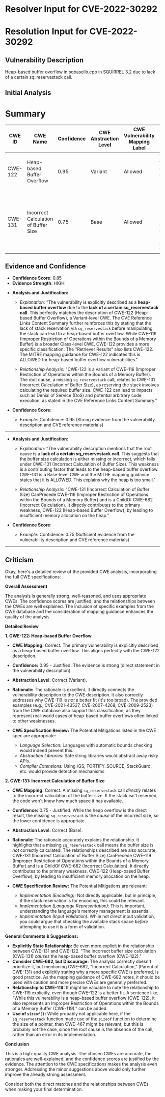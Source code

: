 # Resolver Input for CVE-2022-30292

# Resolution Input for CVE-2022-30292

## Vulnerability Description
Heap-based buffer overflow in sqbaselib.cpp in SQUIRREL 3.2 due to lack of a certain sq_reservestack call.

## Initial Analysis
# Summary
| CWE ID | CWE Name | Confidence | CWE Abstraction Level | CWE Vulnerability Mapping Label | CWE-Vulnerability Mapping Notes |
|---|---|---|---|---|---|
| CWE-122 | Heap-based Buffer Overflow | 0.95 | Variant | Allowed | The vulnerability is explicitly described as a heap-based buffer overflow. |
| CWE-131 | Incorrect Calculation of Buffer Size | 0.75 | Base | Allowed | Secondary: The root cause involves a missing `sq_reservestack` call, which could lead to an incorrect calculation of the buffer size. |

## Evidence and Confidence

*   **Confidence Score:** 0.85
*   **Evidence Strength:** HIGH

- **Analysis and Justification:**  
  - *Explanation:* "The vulnerability is explicitly described as a **heap-based buffer overflow** due to the **lack of a certain sq_reservestack call**. This perfectly matches the description of CWE-122 (Heap-based Buffer Overflow), a Variant-level CWE. The CVE Reference Links Content Summary further reinforces this by stating that the lack of stack reservation via `sq_reservestack` before manipulating the stack can lead to a heap-based buffer overflow. While CWE-119 (Improper Restriction of Operations within the Bounds of a Memory Buffer) is a broader Class-level CWE, CWE-122 provides a more specific classification. The "Retriever Results" also lists CWE-122. The MITRE mapping guidance for CWE-122 indicates this is ALLOWED for heap-based buffer overflow vulnerabilities."
  
  - *Relationship Analysis:* "CWE-122 is a variant of CWE-119 (Improper Restriction of Operations within the Bounds of a Memory Buffer). The root cause, a missing `sq_reservestack` call, relates to CWE-131 (Incorrect Calculation of Buffer Size), as reserving the stack involves calculating the required buffer size. CWE-122 can lead to impacts such as Denial of Service (DoS) and potential arbitrary code execution, as stated in the CVE Reference Links Content Summary."

- **Confidence Score:**  
  - *Example:* Confidence: 0.95 (Strong evidence from the vulnerability description and CVE reference materials)

---

- **Analysis and Justification:**  
  - *Explanation:* "The vulnerability description mentions that the root cause is a **lack of a certain sq_reservestack call**. This suggests that the buffer size calculation is either missing or incorrect, which falls under CWE-131 (Incorrect Calculation of Buffer Size). This weakness is a contributing factor that leads to the heap-based buffer overflow. CWE-131 is a Base-level CWE and the MITRE mapping guidance states that it is ALLOWED. This explains why the heap is too small."
  
  - *Relationship Analysis:* "CWE-131 (Incorrect Calculation of Buffer Size) CanPrecede CWE-119 (Improper Restriction of Operations within the Bounds of a Memory Buffer) and is a ChildOf CWE-682 (Incorrect Calculation). It directly contributes to the primary weakness, CWE-122 (Heap-based Buffer Overflow), by leading to insufficient memory allocation on the heap."

- **Confidence Score:**  
  - *Example:* Confidence: 0.75 (Sufficient evidence from the vulnerability description and CVE reference materials)

---

## Criticism
Okay, here's a detailed review of the provided CWE analysis, incorporating the full CWE specifications:

**Overall Assessment**

The analysis is generally strong, well-reasoned, and uses appropriate CWEs. The confidence scores are justified, and the relationships between the CWEs are well explained. The inclusion of specific examples from the CWE database and the consideration of mapping guidance enhances the quality of the analysis.

**Detailed Review**

**1. CWE-122: Heap-based Buffer Overflow**

*   **CWE Mapping:** Correct. The primary vulnerability is explicitly described as a heap-based buffer overflow. This aligns perfectly with the CWE-122 description.

*   **Confidence:** 0.95 - Justified. The evidence is strong (direct statement in the vulnerability description).

*   **Abstraction Level:** Correct (Variant).

*   **Rationale:** The rationale is excellent. It directly connects the vulnerability description to the CWE description. It also correctly addresses why CWE-119 is *not* a better fit (it's too broad). The provided examples (e.g., CVE-2021-43537, CVE-2007-4268, CVE-2009-2523) from the CWE database also support this classification, as they represent real-world cases of heap-based buffer overflows often linked to other weaknesses.

*   **CWE Specification Review:** The Potential Mitigations listed in the CWE spec are appropriate:
    *   *Language Selection:* Languages with automatic bounds checking would indeed prevent this.
    *   *Abstraction Libraries:* Safe string libraries would abstract away risky APIs.
    *   *Compiler Extensions:* Using /GS, FORTIFY_SOURCE, StackGuard, etc. would provide detection mechanisms.

**2. CWE-131: Incorrect Calculation of Buffer Size**

*   **CWE Mapping:** Correct. A missing `sq_reservestack` call *directly* relates to the incorrect calculation of the buffer size. If the stack isn't reserved, the code won't know how much space it has available.

*   **Confidence:** 0.75 - Justified. While the heap overflow is the direct result, the missing `sq_reservestack` is the *cause* of the incorrect size, so the lower confidence is appropriate.

*   **Abstraction Level:** Correct (Base).

*   **Rationale:** The rationale accurately explains the relationship. It highlights that a missing `sq_reservestack` call means the buffer size is *not* correctly calculated. The relationships described are also accurate,  CWE-131 (Incorrect Calculation of Buffer Size) CanPrecede CWE-119 (Improper Restriction of Operations within the Bounds of a Memory Buffer) and is a ChildOf CWE-682 (Incorrect Calculation). It directly contributes to the primary weakness, CWE-122 (Heap-based Buffer Overflow), by leading to insufficient memory allocation on the heap.

*   **CWE Specification Review:** The Potential Mitigations are relevant:
    *   *Implementation (Encoding):* Not directly applicable, but in principle, if the stack reservation is for encoding, this could be relevant.
    *   *Implementation (Language Representation):*  This is important, understanding the language's memory management is essential.
    *   *Implementation (Input Validation):* While not direct input validation, you could argue that checking the available stack space *before* attempting to use it is a form of validation.

**General Comments & Suggestions:**

*   **Explicitly State Relationship:** Be even more explicit in the relationship between CWE-131 and CWE-122.  "The incorrect buffer size calculation (CWE-131) *causes* the heap-based buffer overflow (CWE-122)."
*   **Consider CWE-682, but Discourage:** The analysis correctly doesn't prioritize it, but mentioning CWE-682, "Incorrect Calculation," (Parent of CWE-131) and explicitly stating why a more specific CWE is preferred, is good practice. As the mapping guidance of CWE-682 notes, it should be used with caution and more precise CWEs are generally preferred.
*  **Relationship to CWE-119:** It might be valuable to note the relationship to CWE-119 explicitly, even though CWE-122 is a better fit. A sentence like, "While this vulnerability is a heap-based buffer overflow (CWE-122), it also represents an Improper Restriction of Operations within the Bounds of a Memory Buffer (CWE-119)." can be added.
*  **Use of `sizeof()`:** While probably not applicable here, if the `sq_reservestack` function made use of the `sizeof` function to determine the size of a pointer, then CWE-467 might be relevant, but this is probably not the case, since the root cause is the absence of the call, rather than an error in its implementation.

**Conclusion**

This is a high-quality CWE analysis. The chosen CWEs are accurate, the rationales are well-explained, and the confidence scores are justified by the evidence. The attention to the CWE specifications makes the analysis even stronger. Addressing the minor suggestions above would only further improve the already strong assessment.

Consider both the direct matches and the relationships between CWEs
when making your final determination.
        